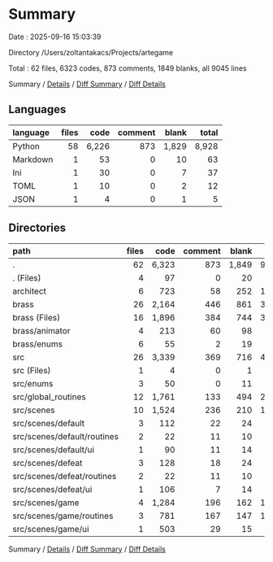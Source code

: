 # Summary

Date : 2025-09-16 15:03:39

Directory /Users/zoltantakacs/Projects/artegame

Total : 62 files,  6323 codes, 873 comments, 1849 blanks, all 9045 lines

Summary / [Details](details.md) / [Diff Summary](diff.md) / [Diff Details](diff-details.md)

## Languages
| language | files | code | comment | blank | total |
| :--- | ---: | ---: | ---: | ---: | ---: |
| Python | 58 | 6,226 | 873 | 1,829 | 8,928 |
| Markdown | 1 | 53 | 0 | 10 | 63 |
| Ini | 1 | 30 | 0 | 7 | 37 |
| TOML | 1 | 10 | 0 | 2 | 12 |
| JSON | 1 | 4 | 0 | 1 | 5 |

## Directories
| path | files | code | comment | blank | total |
| :--- | ---: | ---: | ---: | ---: | ---: |
| . | 62 | 6,323 | 873 | 1,849 | 9,045 |
| . (Files) | 4 | 97 | 0 | 20 | 117 |
| architect | 6 | 723 | 58 | 252 | 1,033 |
| brass | 26 | 2,164 | 446 | 861 | 3,471 |
| brass (Files) | 16 | 1,896 | 384 | 744 | 3,024 |
| brass/animator | 4 | 213 | 60 | 98 | 371 |
| brass/enums | 6 | 55 | 2 | 19 | 76 |
| src | 26 | 3,339 | 369 | 716 | 4,424 |
| src (Files) | 1 | 4 | 0 | 1 | 5 |
| src/enums | 3 | 50 | 0 | 11 | 61 |
| src/global_routines | 12 | 1,761 | 133 | 494 | 2,388 |
| src/scenes | 10 | 1,524 | 236 | 210 | 1,970 |
| src/scenes/default | 3 | 112 | 22 | 24 | 158 |
| src/scenes/default/routines | 2 | 22 | 11 | 10 | 43 |
| src/scenes/default/ui | 1 | 90 | 11 | 14 | 115 |
| src/scenes/defeat | 3 | 128 | 18 | 24 | 170 |
| src/scenes/defeat/routines | 2 | 22 | 11 | 10 | 43 |
| src/scenes/defeat/ui | 1 | 106 | 7 | 14 | 127 |
| src/scenes/game | 4 | 1,284 | 196 | 162 | 1,642 |
| src/scenes/game/routines | 3 | 781 | 167 | 147 | 1,095 |
| src/scenes/game/ui | 1 | 503 | 29 | 15 | 547 |

Summary / [Details](details.md) / [Diff Summary](diff.md) / [Diff Details](diff-details.md)